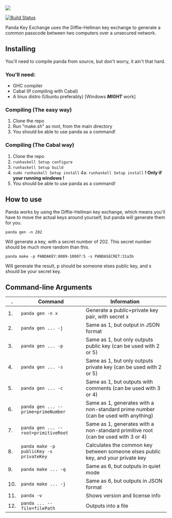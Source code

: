<img src="http://digitalpanda.ca/panda/panda-header.png"/>

[![Build Status](https://travis-ci.org/toish/panda.svg?branch=master)](https://travis-ci.org/toish/panda)

Panda Key Exchange uses the Diffie-Hellman key exchange to generate a common passcode between two computers over a unsecured network.

## Installing
You'll need to compile panda from source, but don't worry, it ain't that hard.

### You'll need:
- GHC compiler
- Cabal (If compiling with Cabal)
- A linux distro (Ubuntu preferably) [Windows _**MIGHT**_ work]

### Compiling (The easy way)
1. Clone the repo
2. Run "make.sh" as root, from the main directory
3. You should be able to use panda as a command!

### Compiling (The Cabal way)
1. Clone the repo
2. `runhaskell Setup configure`
3. `runhaskell Setup build`
4. `sudo runhaskell Setup install`
4a. `runhaskell Setup install` **! Only if your running windows !**
5. You should be able to use panda as a command!

## How to use
Panda works by using the Diffie-Hellman key exchange, which means you'll have to move the actual keys around yourself, but panda will generate them for you.

```shell
panda gen -n 202
```
Will generate a key, with a secret number of 202. This secret number should be much more random than this.

```shell
panda make -p PANDAKEY:8009-10007:5 -s PANDASECRET:31a3b
```
Will generate the result, p should be someone elses public key, and s should be your secret key.

## Command-line Arguments
 .  |                 Command                 |                                    Information
--- | --------------------------------------- | ---------------------------------------------------------------------------------
1.  | `panda gen -n x`                        | Generate a public+private key pair, with secret x
2.  | `panda gen ... -j`                      | Same as 1, but output in JSON format
3.  | `panda gen ... -p`                      | Same as 1, but only outputs public key (can be used with 2 or 5)
4.  | `panda gen ... -s`                      | Same as 1, but only outputs private key (can be used with 2 or 5)
5.  | `panda gen ... -c`                      | Same as 1, but outputs with comments (can be used with 3 or 4)
6.  | `panda gen ... --prime=primeNumber`     | Same as 1, generates with a non-standard prime number (can be used with anything)
7.  | `panda gen ... --root=primitiveRoot`    | Same as 1, generates with a non-standard primitive root (can be used with 3 or 4)
8.  | `panda make -p publicKey -s privateKey` | Calculates the common key between someone elses public key, and your private key
9.  | `panda make ... -q`                     | Same as 6, but outputs in quiet mode
10. | `panda make ... -j`                     | Same as 6, but outputs in JSON format
11. | `panda -v`                              | Shows version and license info
12. | `panda ... --file=filePath`             | Outputs into a file